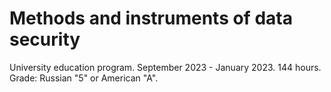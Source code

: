 # Methods and instruments of data security
 University education program. September 2023 - January 2023.
 144 hours. Grade: Russian "5" or American "A".
